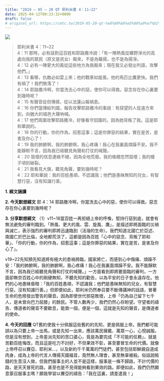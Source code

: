 ```yaml
---
title: "2019 – 05 – 20 QT 耶利米書 4：11~22"
date: 2025-04-12T00:23:32+0800
draft: false
# original_url: https://cmtc.tw/2019-05-20-qt-%e8%80%b6%e5%88%a9%e7%b1%b3%e6%9b%b8-4%ef%bc%9a1122
---
```


![](/images/qt.jpg)
> 耶利米書 4：11\~22  
> 4：11 那時，必有話對這百姓和耶路撒冷說：「有一陣熱風從曠野淨光的高處向我的眾民（原文是民女）颳來，不是為簸揚，也不是為揚淨。  
> 4：12 必有一陣更大的風從這些地方為我颳來；現在我又必發出判語，攻擊他們。」  
> 4：13 看哪，仇敵必如雲上來；他的戰車如旋風，他的馬匹比鷹更快。我們有禍了！我們敗落了！  
> 4：14 耶路撒冷啊，你當洗去心中的惡，使你可以得救。惡念存在你心裏要到幾時呢？  
> 4：15 有聲音從但傳揚，從以法蓮山報禍患。  
> 4：16 你們當傳給列國，報告攻擊耶路撒冷的事說：有探望的人從遠方來到，向猶大的城邑大聲吶喊。  
> 4：17 他們周圍攻擊耶路撒冷，好像看守田園的，因為她背叛了我。這是耶和華說的。  
> 4：18 你的行動，你的作為，招惹這事；這是你罪惡的結果，實在是苦，是害及你心了！  
> 4：19 我的肺腑啊，我的肺腑啊，我心疼痛！我心在我裏面煩躁不安。我不能靜默不言，因為我已經聽見角聲和打仗的喊聲。  
> 4：20 毀壞的信息連絡不絕，因為全地荒廢。我的帳棚忽然毀壞；我的幔子頃刻破裂。  
> 4：21 我看見大旗，聽見角聲，要到幾時呢？  
> 4：22 耶和華說：我的百姓愚頑，不認識我；他們是愚昧無知的兒女，有智慧行惡，沒有知識行善。

**1. 經文誦讀**

**2.  今天默想經文**
耶 4：14 耶路撒冷啊，你當洗去心中的惡，使你可以得救。惡念存在你心裏要到幾時呢？

**3. 分享默想經文**
（1）v11\~18當百姓一再拒絕上帝的呼喚，堅持行惡到底，就會有無法避免的審判臨到。「熱風、更大的風、雲、旋風、鷹」，是描述即將面臨的災禍與滅亡，表示強烈的審判即將迅速臨到（活潑的生命）。我們知道北國亡於亞述、南國亡於巴比倫，全地都荒涼了，這都是因為百姓「心中的惡念、背叛了耶和華」、「你的行動，你的作為，招惹這事；這是你罪惡的結果，實在是苦，是害及你心了」。

v19\~22先知預先知道將有極大的患禍將臨，國家將亡，而感到心中傷痛、煩躁不安：「我的肺腑啊，我的肺腑啊，我心疼痛！我心在我裏面煩躁不安。我不能靜默不言，因為我已經聽見角聲和打仗的喊聲。」一方面看到即將要面臨的審判，一方面卻無奈百姓心中的剛硬無知，不聽先知的勸告，以為平安的日子會永遠存在。他們的心地愚昧昏暗：「我的百姓愚頑，不認識我；他們是愚昧無知的兒女，有智慧行惡，沒有知識行善。」但即便如此，耶利米仍然奉召要不斷傳講神的話語，冒著生命的危險發出警告的聲音。因為即使世代邪惡敗壞，上帝「仍為自己留下七千人，是未曾向巴力屈膝」的餘民。不管人數再少，我們仍然心存盼望。守望者的禱告、傳道者的聲音不要歇息，能救一個，便是一個，這就是先知的聲音，是傳道者的使命。

**4. 今天的回應**
QT舊約使我十分佩服這些舊約的先知，更是佩服上帝。我們都可能誤以為只要上帝一出馬，或是先知一出來，應該萬民擁戴、萬眾一心，心悅誠服。但是沒有想到，上帝差派先知的苦口婆心，竟是為要完成「不可能的任務」，就是苦勸百姓悔改，而且這是吃力不討好，不但果效不彰，甚至要冒生命的代價。就像上帝呼召以賽亞、耶利米…，以及新約千千萬萬的門徒們，甚至包括耶穌親自道成肉身，成為上帝的代言人傳揚天國福音，竟然無人理會，甚至無辜被殺。俗話說賠錢的生意沒人做，但我們服事主的人並不是這樣，服事是一條不歸路，不計代價的路，是天天冒死的路，甚至也是不見得能夠看到果效的路。即便如此，我們仍然願意蒙召服事主嗎？願我學習以賽亞的禱告：「我在這裏，請差遣我！」
